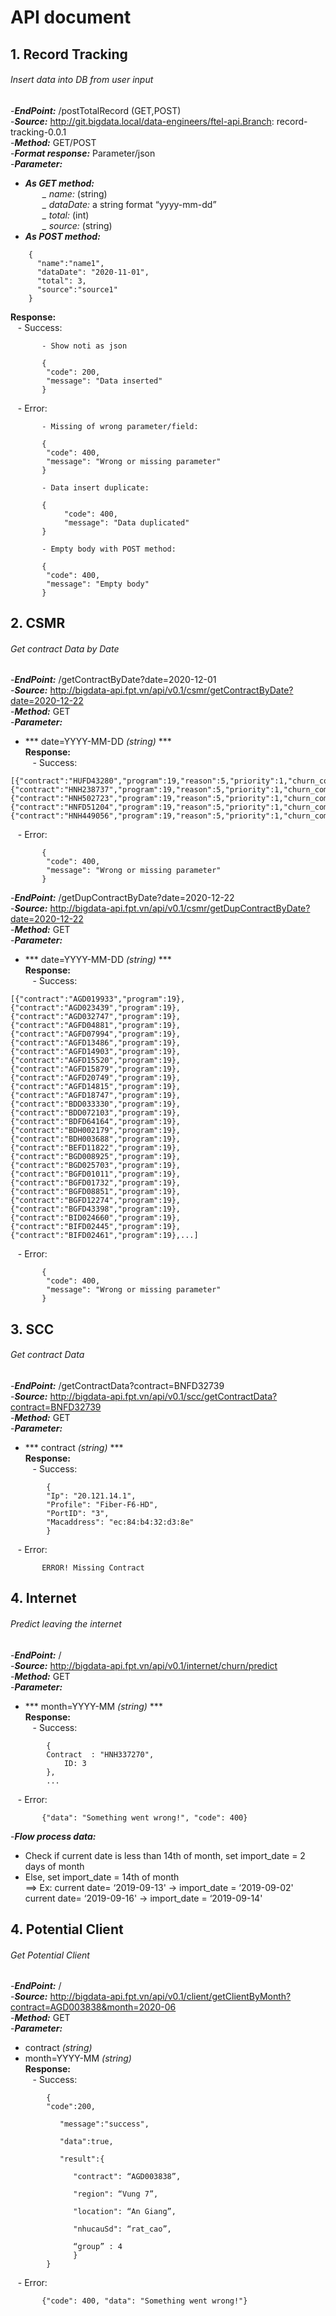 # API document

## 1. Record Tracking
###### Insert data into DB from user input
-***EndPoint:*** /postTotalRecord (GET,POST)  
-***Source:*** http://git.bigdata.local/data-engineers/ftel-api.Branch: record-tracking-0.0.1  
-***Method:*** GET/POST  
-***Format response:*** Parameter/json  
-***Parameter:***  
- ***As GET method:***  
&nbsp;&nbsp;&nbsp;&nbsp;&nbsp;&nbsp;&nbsp;*_ name:* (string)  
&nbsp;&nbsp;&nbsp;&nbsp;&nbsp;&nbsp;&nbsp;*_ dataDate:* a string format “yyyy-mm-dd”  
&nbsp;&nbsp;&nbsp;&nbsp;&nbsp;&nbsp;&nbsp;*_ total:* (int)  
&nbsp;&nbsp;&nbsp;&nbsp;&nbsp;&nbsp;&nbsp;*_ source:* (string)  
- ***As POST method:***  
```
 	{ 
	  "name":"name1", 
	  "dataDate": "2020-11-01", 
	  "total": 3, 
	  "source":"source1" 
	} 	
```
**Response:**  
&nbsp;&nbsp;&nbsp;- Success:  
```
	   - Show noti as json

	   {  
	  	"code": 200,  
		"message": "Data inserted"  
	   }  
```

&nbsp;&nbsp;&nbsp;- Error:  
```
	   - Missing of wrong parameter/field:  

	   {  
	  	"code": 400,  
		"message": "Wrong or missing parameter"    
	   }  

	   - Data insert duplicate:   

	   {  
	        "code": 400,   
	        "message": "Data duplicated"  
	   }  

	   - Empty body with POST method:  

	   {  
		"code": 400,   
		"message": "Empty body"   
	   }  
```
## 2. CSMR
###### Get contract Data by Date
-***EndPoint:*** /getContractByDate?date=2020-12-01  
-***Source:*** http://bigdata-api.fpt.vn/api/v0.1/csmr/getContractByDate?date=2020-12-22  
-***Method:*** GET  
-***Parameter:***  
- *** date=YYYY-MM-DD _(string)_ ***  
**Response:**  
&nbsp;&nbsp;&nbsp;- Success:  
```
[{"contract":"HUFD43280","program":19,"reason":5,"priority":1,"churn_combo_group":1,"churn_net_group":1,"box_group":1,"conn_group":1},{"contract":"HNH238737","program":19,"reason":5,"priority":1,"churn_combo_group":1,"churn_net_group":1,"box_group":1,"conn_group":1},{"contract":"HNH502723","program":19,"reason":5,"priority":1,"churn_combo_group":1,"churn_net_group":1,"box_group":1,"conn_group":1},{"contract":"HNFD51204","program":19,"reason":5,"priority":1,"churn_combo_group":1,"churn_net_group":1,"box_group":1,"conn_group":1},{"contract":"HNH449056","program":19,"reason":5,"priority":1,"churn_combo_group":1,"churn_net_group":1,"box_group":1,"conn_group":1},…] 
```

&nbsp;&nbsp;&nbsp;- Error:  
```
	   {  
	  	"code": 400,  
		"message": "Wrong or missing parameter"    
	   }  
```
-***EndPoint:*** /getDupContractByDate?date=2020-12-22  
-***Source:*** http://bigdata-api.fpt.vn/api/v0.1/csmr/getDupContractByDate?date=2020-12-22  
-***Method:*** GET  
-***Parameter:***  
- *** date=YYYY-MM-DD _(string)_ ***  
**Response:**  
&nbsp;&nbsp;&nbsp;- Success:  
```
[{"contract":"AGD019933","program":19},{"contract":"AGD023439","program":19},{"contract":"AGD032747","program":19},{"contract":"AGFD04881","program":19},{"contract":"AGFD07994","program":19},{"contract":"AGFD13486","program":19},{"contract":"AGFD14903","program":19},{"contract":"AGFD15520","program":19},{"contract":"AGFD15879","program":19},{"contract":"AGFD20749","program":19},{"contract":"AGFD14815","program":19},{"contract":"AGFD18747","program":19},{"contract":"BDD033330","program":19},{"contract":"BDD072103","program":19},{"contract":"BDFD64164","program":19},{"contract":"BDH002179","program":19},{"contract":"BDH003688","program":19},{"contract":"BEFD11822","program":19},{"contract":"BGD008925","program":19},{"contract":"BGD025703","program":19},{"contract":"BGFD01011","program":19},{"contract":"BGFD01732","program":19},{"contract":"BGFD08851","program":19},{"contract":"BGFD12274","program":19},{"contract":"BGFD43398","program":19},{"contract":"BID024660","program":19},{"contract":"BIFD02445","program":19},{"contract":"BIFD02461","program":19},...] 
```

&nbsp;&nbsp;&nbsp;- Error:  
```
	   {  
	  	"code": 400,  
		"message": "Wrong or missing parameter"    
	   }  
```
## 3. SCC
###### Get contract Data
-***EndPoint:*** /getContractData?contract=BNFD32739  
-***Source:*** http://bigdata-api.fpt.vn/api/v0.1/scc/getContractData?contract=BNFD32739  
-***Method:*** GET  
-***Parameter:***  
- *** contract _(string)_ ***  
**Response:**  
&nbsp;&nbsp;&nbsp;- Success:  
```
	    {
	  	"Ip": "20.121.14.1",
	  	"Profile": "Fiber-F6-HD",
	  	"PortID": "3",
	  	"Macaddress": "ec:84:b4:32:d3:8e"
	    }	
```

&nbsp;&nbsp;&nbsp;- Error:  
```
	   ERROR! Missing Contract 
```
## 4. Internet
###### Predict leaving the internet
-***EndPoint:*** /  
-***Source:*** http://bigdata-api.fpt.vn/api/v0.1/internet/churn/predict  
-***Method:*** GET  
-***Parameter:***  
- *** month=YYYY-MM _(string)_ ***  
**Response:**  
&nbsp;&nbsp;&nbsp;- Success:  
```
	    {
		Contract  : "HNH337270", 
    		ID: 3
	    },
	    ...	
```

&nbsp;&nbsp;&nbsp;- Error:  
```
	   {"data": "Something went wrong!", "code": 400}  
```
-***Flow process data:***  
- Check if current date is less than 14th of month, set import_date = 2 days of month  
- Else, set import_date = 14th of month  
==> Ex: current date= ‘2019-09-13' -> import_date = ‘2019-09-02'  
current date= ‘2019-09-16' -> import_date = ‘2019-09-14'  
## 4. Potential Client
###### Get Potential Client
-***EndPoint:*** /  
-***Source:*** http://bigdata-api.fpt.vn/api/v0.1/client/getClientByMonth?contract=AGD003838&month=2020-06  
-***Method:*** GET  
-***Parameter:***  
- contract _(string)_  
- month=YYYY-MM _(string)_  
**Response:**  
&nbsp;&nbsp;&nbsp;- Success:  
```
	    {
		"code":200,  

		   "message":"success", 

		   "data":true, 

		   "result":{ 

		      "contract": “AGD003838”, 

		      "region": “Vung 7”,      

		      "location": “An Giang”, 

		      "nhucauSd": “rat_cao”, 

		      “group” : 4 
		      }
	    }	
```

&nbsp;&nbsp;&nbsp;- Error:  
```
	   {"code": 400, "data": "Something went wrong!"}  
```


